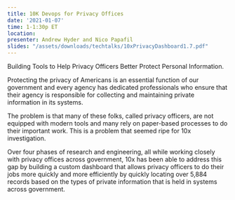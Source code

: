 ```yaml
---
title: 10K Devops for Privacy Offices
date: '2021-01-07'
time: 1-1:30p ET
location:
presenter: Andrew Hyder and Nico Papafil
slides: "/assets/downloads/techtalks/10xPrivacyDashboard1.7.pdf"
---
```


Building Tools to Help Privacy Officers Better Protect Personal Information.

Protecting the privacy of Americans is an essential function of our government and every agency has dedicated professionals who ensure that their agency is responsible for collecting and maintaining private information in its systems.

The problem is that many of these folks, called privacy officers, are not equipped with modern tools and many rely on paper-based processes to do their important work. This is a problem that seemed ripe for 10x investigation.

Over four phases of research and engineering, all while working closely with privacy offices across government, 10x has been able to address this gap by building a custom dashboard that allows privacy officers to do their jobs more quickly and more efficiently by quickly locating over 5,884 records based on the types of private information that is held in systems across government.
